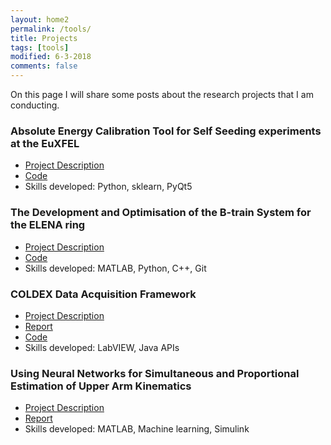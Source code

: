 ```yaml
---
layout: home2
permalink: /tools/
title: Projects
tags: [tools]
modified: 6-3-2018
comments: false
---
```


On this page I will share some posts about the research projects that I am conducting.

### Absolute Energy Calibration Tool for Self Seeding experiments at the EuXFEL
* [Project Description](euxfel.md)
* [Code](https://github.com/cgre23/pyhirex)
* Skills developed: Python, sklearn, PyQt5

### The Development and Optimisation of the B-train System for the ELENA ring
* [Project Description](elena.md)
* [Code](https://github.com/cgre23/ELENA-B-train-Commissioning)
* Skills developed: MATLAB, Python, C++, Git

### COLDEX Data Acquisition Framework
* [Project Description](coldex.md)
* [Report](http://cds.cern.ch/record/2046133/files/CERNReport.pdf)
* [Code](https://github.com/cgre23/COLDEX-data-acquisition-interface)
* Skills developed: LabVIEW, Java APIs

### Using Neural Networks for Simultaneous and Proportional Estimation of Upper Arm Kinematics
* [Project Description](emg.md)
* [Report](https://www.um.edu.mt/library/oar//handle/123456789/12939)
* Skills developed: MATLAB, Machine learning, Simulink
